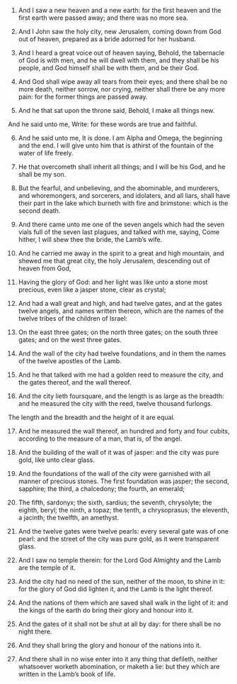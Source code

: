 1. And I saw a new heaven and a new earth: for the first heaven and
the first earth were passed away; and there was no more sea.

2. And I John saw the holy city, new Jerusalem, coming down from God
out of heaven, prepared as a bride adorned for her husband.

3. And I heard a great voice out of heaven saying, Behold, the
tabernacle of God is with men, and he will dwell with them, and they
shall be his people, and God himself shall be with them, and be their
God.

4. And God shall wipe away all tears from their eyes; and there
shall be no more death, neither sorrow, nor crying, neither shall
there be any more pain: for the former things are passed away.

5. And he that sat upon the throne said, Behold, I make all things
new.

And he said unto me, Write: for these words are true and faithful.

6. And he said unto me, It is done. I am Alpha and Omega, the
beginning and the end. I will give unto him that is athirst of the
fountain of the water of life freely.

7. He that overcometh shall inherit all things; and I will be his
God, and he shall be my son.

8. But the fearful, and unbelieving, and the abominable, and
murderers, and whoremongers, and sorcerers, and idolaters, and all
liars, shall have their part in the lake which burneth with fire and
brimstone: which is the second death.

9. And there came unto me one of the seven angels which had the
seven vials full of the seven last plagues, and talked with me,
saying, Come hither, I will shew thee the bride, the Lamb’s wife.

10. And he carried me away in the spirit to a great and high
mountain, and shewed me that great city, the holy Jerusalem,
descending out of heaven from God,

11. Having the glory of God: and
her light was like unto a stone most precious, even like a jasper
stone, clear as crystal;

12. And had a wall great and high, and had
twelve gates, and at the gates twelve angels, and names written
thereon, which are the names of the twelve tribes of the children of
Israel:

13. On the east three gates; on the north three gates; on
the south three gates; and on the west three gates.

14. And the wall of the city had twelve foundations, and in them the
names of the twelve apostles of the Lamb.

15. And he that talked with me had a golden reed to measure the
city, and the gates thereof, and the wall thereof.

16. And the city lieth foursquare, and the length is as large as the
breadth: and he measured the city with the reed, twelve thousand
furlongs.

The length and the breadth and the height of it are equal.

17. And he measured the wall thereof, an hundred and forty and four
cubits, according to the measure of a man, that is, of the angel.

18. And the building of the wall of it was of jasper: and the city
was pure gold, like unto clear glass.

19. And the foundations of the wall of the city were garnished with
all manner of precious stones. The first foundation was jasper; the
second, sapphire; the third, a chalcedony; the fourth, an emerald;

20. The fifth, sardonyx; the sixth, sardius; the seventh,
chrysolyte; the eighth, beryl; the ninth, a topaz; the tenth, a
chrysoprasus; the eleventh, a jacinth; the twelfth, an amethyst.

21. And the twelve gates were twelve pearls: every several gate was
of one pearl: and the street of the city was pure gold, as it were
transparent glass.

22. And I saw no temple therein: for the Lord God Almighty and the
Lamb are the temple of it.

23. And the city had no need of the sun, neither of the moon, to
shine in it: for the glory of God did lighten it, and the Lamb is the
light thereof.

24. And the nations of them which are saved shall walk in the light
of it: and the kings of the earth do bring their glory and honour into
it.

25. And the gates of it shall not be shut at all by day: for there
shall be no night there.

26. And they shall bring the glory and honour of the nations into
it.

27. And there shall in no wise enter into it any thing that
defileth, neither whatsoever worketh abomination, or maketh a lie: but
they which are written in the Lamb’s book of life.